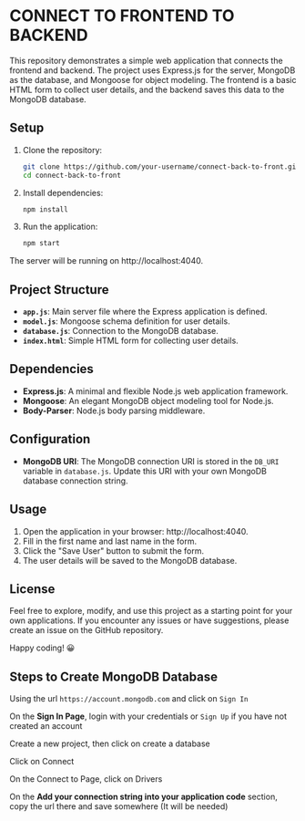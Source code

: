 # CONNECT TO FRONTEND TO BACKEND

This repository demonstrates a simple web application that connects the frontend and backend. The project uses Express.js for the server, MongoDB as the database, and Mongoose for object modeling. The frontend is a basic HTML form to collect user details, and the backend saves this data to the MongoDB database.

## Setup

1. Clone the repository:

   ```bash
   git clone https://github.com/your-username/connect-back-to-front.git
   cd connect-back-to-front
   ```

2. Install dependencies:

   ```bash
   npm install
   ```

3. Run the application:
   ```bash
   npm start
   ```

The server will be running on http://localhost:4040.

## Project Structure

- **`app.js`**: Main server file where the Express application is defined.
- **`model.js`**: Mongoose schema definition for user details.
- **`database.js`**: Connection to the MongoDB database.
- **`index.html`**: Simple HTML form for collecting user details.

## Dependencies

- **Express.js**: A minimal and flexible Node.js web application framework.
- **Mongoose**: An elegant MongoDB object modeling tool for Node.js.
- **Body-Parser**: Node.js body parsing middleware.

## Configuration

- **MongoDB URI**: The MongoDB connection URI is stored in the `DB_URI` variable in `database.js`. Update this URI with your own MongoDB database connection string.

## Usage

1. Open the application in your browser: http://localhost:4040.
2. Fill in the first name and last name in the form.
3. Click the "Save User" button to submit the form.
4. The user details will be saved to the MongoDB database.

## License

Feel free to explore, modify, and use this project as a starting point for your own applications. If you encounter any issues or have suggestions, please create an issue on the GitHub repository.

Happy coding! 😀

## Steps to Create MongoDB Database

Using the url `https://account.mongodb.com` and click on `Sign In`

On the **Sign In Page**, login with your credentials or `Sign Up` if you have not created an account

Create a new project, then click on create a database

Click on Connect

On the Connect to <Cluster Name> Page, click on Drivers

On the **Add your connection string into your application code** section, copy the url there and save somewhere (It will be needed)
